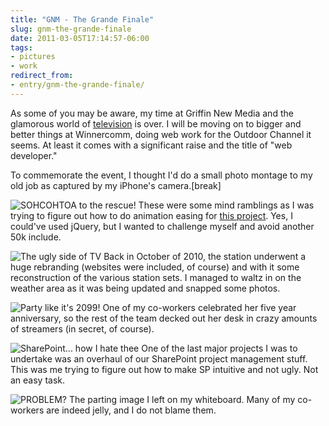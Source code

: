 ```yaml
---
title: "GNM - The Grande Finale"
slug: gnm-the-grande-finale
date: 2011-03-05T17:14:57-06:00
tags:
- pictures
- work
redirect_from:
- entry/gnm-the-grande-finale/
---
```

As some of you may be aware, my time at Griffin New Media and the glamorous world of [television](http://www.facebook.com/l.php?u=http%3A%2F%2Fwww.newson6.com%2FGlobal%2Fcategory.asp%3FC%3D121535%26autoStart%3Dtrue%26topVideoCatNo%3Ddefault%26clipId%3D5412940%26flvUri%26partnerclipid&h=1598d) is over. I will be moving on to bigger and better things at Winnercomm, doing web work for the Outdoor Channel it seems. At least it comes with a significant raise and the title of "web developer."

To commemorate the event, I thought I'd do a small photo montage to my old job as captured by my iPhone's camera.[break]

![](http://images.dxprog.com/blog/gnm_trig.jpg "SOHCOHTOA to the rescue!")
These were some mind ramblings as I was trying to figure out how to do animation easing for [this project](http://www2.newson6.com/sitetabs/2010/). Yes, I could've used jQuery, but I wanted to challenge myself and avoid another 50k include.

![](http://images.dxprog.com/blog/gnm_wx.jpg "The ugly side of TV")
Back in October of 2010, the station underwent a huge rebranding (websites were included, of course) and with it some reconstruction of the various station sets. I managed to waltz in on the weather area as it was being updated and snapped some photos.

![](http://images.dxprog.com/blog/gnm_party.jpg "Party like it's 2099!")
One of my co-workers celebrated her five year anniversary, so the rest of the team decked out her desk in crazy amounts of streamers (in secret, of course).

![](http://images.dxprog.com/blog/gnm_sp.jpg "SharePoint... how I hate thee")
One of the last major projects I was to undertake was an overhaul of our SharePoint project management stuff. This was me trying to figure out how to make SP intuitive and not ugly. Not an easy task.

![](http://images.dxprog.com/blog/gnm_troll.jpg "PROBLEM?")
The parting image I left on my whiteboard. Many of my co-workers are indeed jelly, and I do not blame them.
